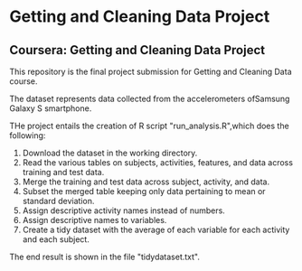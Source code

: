
# Getting and Cleaning Data Project

<H2>Coursera: Getting and Cleaning Data Project</H2>

This repository is the final project submission for Getting and Cleaning Data course. 

The dataset represents data collected from the accelerometers ofSamsung Galaxy S smartphone. 

THe project entails the creation of R script "run_analysis.R",which does the following:  

1. Download the dataset in the working directory.  
2. Read the various tables on subjects, activities, features, and data across training and test data.   
3. Merge the training and test data across subject, activity, and data. 
4. Subset the merged table keeping only data pertaining to mean or standard deviation. 
5. Assign descriptive activity names instead of numbers. 
6. Assign descriptive names to variables. 
7. Create a tidy dataset with the average of each variable for each activity and each subject.

The end result is shown in the file "tidydataset.txt".





